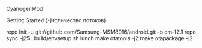 CyanogenMod

Getting Started (-jКоличество потоков)

repo init -u git://github.com/Samsung-MSM8916/android.git -b cm-12.1
repo sync -j25 
. build/envsetup.sh
lunch
make otatools -j2
make otapackage -j2
